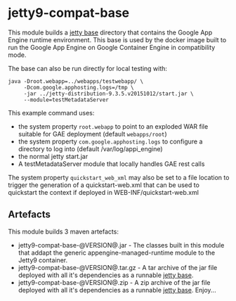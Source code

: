 jetty9-compat-base
==================

This module builds a [jetty base](https://www.eclipse.org/jetty/documentation/current/startup-base-and-home.html) directory 
that contains the Google App Engine runtime environment. This base is used by the docker image built to run the 
Google App Engine on Google Container Engine in compatibility mode.

The base can also be run directly for local testing with:
```shell
java -Droot.webapp=../webapps/testwebapp/ \
     -Dcom.google.apphosting.logs=/tmp \
     -jar ../jetty-distribution-9.3.5.v20151012/start.jar \
     --module=testMetadataServer
```
This example command uses:
 * the system property `root.webapp` to point to an exploded WAR file suitable for GAE deployment (default `webapps/root`)
 * the system property `com.google.apphosting.logs` to configure a directory to log into (default /var/log/appi\_engine)
 * the normal jetty start.jar
 * A testMetadataServer module that locally handles GAE rest calls 

The system property `quickstart_web_xml` may also be set to a file location to trigger the generation of a quickstart-web.xml
that can be used to quickstart the context if deployed in WEB-INF/quickstart-web.xml

## Artefacts
This module builds 3 maven artefacts:
 * jetty9-compat-base-@VERSION@.jar - The classes built in this module that addapt the generic appengine-managed-runtime module to the Jetty9 container.
 * jetty9-compat-base-@VERSION@.tar.gz - A tar archive of the jar file deployed with all it's dependencies as a runnable [jetty base](https://www.eclipse.org/jetty/documentation/current/startup-base-and-home.html). 
 * jetty9-compat-base-@VERSION@.zip - A zip archive of the jar file deployed with all it's dependencies as a runnable [jetty base](https://www.eclipse.org/jetty/documentation/current/startup-base-and-home.html). 
Enjoy...
